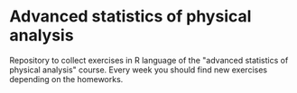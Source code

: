 # Advanced statistics of physical analysis
Repository to collect exercises in R language of the "advanced statistics of physical analysis" course.
Every week you should find new exercises depending on the homeworks.

